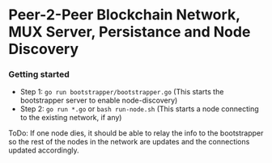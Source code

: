# Peer-2-Peer Blockchain Network, MUX Server, Persistance and Node Discovery

### Getting started

* Step 1: `go run bootstrapper/bootstrapper.go` (This starts the bootstrapper server to enable node-discovery)
* Step 2: `go run *.go` or `bash run-node.sh` (This starts a node connecting to the existing network, if any)

ToDo: If one node dies, it should be able to relay the info to the bootstrapper so the rest of the nodes in the network are updates and the connections updated accordingly.
